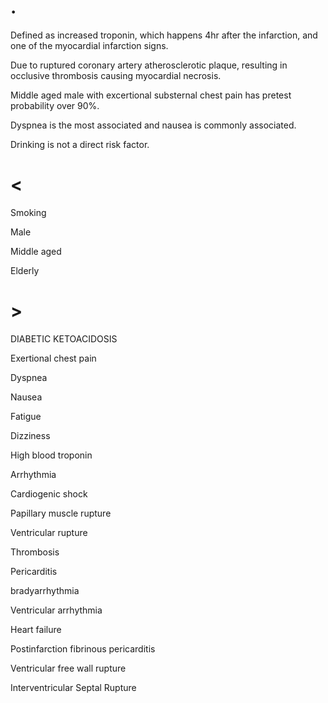 # .

Defined as increased troponin, which happens 4hr after the infarction, and one of the myocardial infarction signs.

Due to ruptured coronary artery atherosclerotic plaque, resulting in occlusive thrombosis causing myocardial necrosis.

Middle aged male with excertional substernal chest pain has pretest probability over 90%.

Dyspnea is the most associated and nausea is commonly associated.

Drinking is not a direct risk factor.

# <

Smoking

Male

Middle aged

Elderly

# >

DIABETIC KETOACIDOSIS

Exertional chest pain

Dyspnea

Nausea

Fatigue

Dizziness

High blood troponin

Arrhythmia

Cardiogenic shock

Papillary muscle rupture

Ventricular rupture

Thrombosis

Pericarditis

bradyarrhythmia

Ventricular arrhythmia

Heart failure

Postinfarction fibrinous pericarditis

Ventricular free wall rupture

Interventricular Septal Rupture

